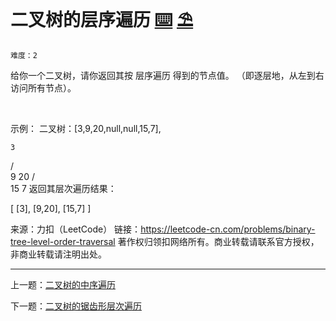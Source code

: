 # 二叉树的层序遍历 [⌨️](https://github.com/tolerance-go/keep-learning/blob/master/src/数据结构和算法/树/index.code.ts) [⛱️](https://github.com/tolerance-go/keep-learning/blob/master/src/数据结构和算法/树/index.test.ts)

`难度：2`

给你一个二叉树，请你返回其按 层序遍历 得到的节点值。 （即逐层地，从左到右访问所有节点）。

 

示例：
二叉树：[3,9,20,null,null,15,7],

    3
   / \
  9  20
    /  \
   15   7
返回其层次遍历结果：

[
  [3],
  [9,20],
  [15,7]
]

来源：力扣（LeetCode）
链接：https://leetcode-cn.com/problems/binary-tree-level-order-traversal
著作权归领扣网络所有。商业转载请联系官方授权，非商业转载请注明出处。

---

上一题：[二叉树的中序遍历](https://github.com/tolerance-go/keep-learning/blob/master/output/数据结构和算法/树/二叉树的中序遍历.md)

下一题：[二叉树的锯齿形层次遍历](https://github.com/tolerance-go/keep-learning/blob/master/output/数据结构和算法/树/二叉树的锯齿形层次遍历.md)